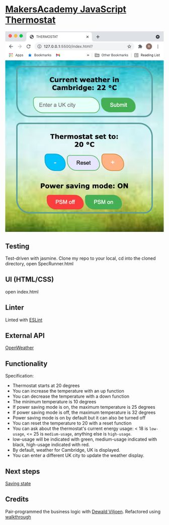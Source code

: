 # [MakersAcademy JavaScript Thermostat](https://github.com/makersacademy/course/blob/master/thermostat_es6/thermostat_logic.md )
![Screenshot](https://github.com/BecaLParker/Thermostat/blob/main/ThermostatScreenshot%202021-06-09.png)


## Testing
Test-driven with jasmine. 
Clone my repo to your local, cd into the cloned directory, open SpecRunner.html

## UI (HTML/CSS)
open index.html
 
## Linter
Linted with [ESLint](https://eslint.org/) 

## External API
[OpenWeather](https://openweathermap.org/)

## Functionality
Specification:

* Thermostat starts at 20 degrees
* You can increase the temperature with an up function
* You can decrease the temperature with a down function
* The minimum temperature is 10 degrees
* If power saving mode is on, the maximum temperature is 25 degrees
* If power saving mode is off, the maximum temperature is 32 degrees
* Power saving mode is on by default but it can also be turned off
* You can reset the temperature to 20 with a reset function
* You can ask about the thermostat's current energy usage: < 18 is `low-usage`, <= 25 is `medium-usage`, anything else is `high-usage`.
* low-usage will be indicated with green, medium-usage indicated with black, high-usage indicated with red.
* By default, weather for Cambridge, UK is displayed.
* You can enter a different UK city to update the weather display.

## Next steps
[Saving state](https://github.com/makersacademy/course/blob/master/thermostat_es6/saving_state.md)

## Credits
Pair-programmed the business logic with [Dewald Viljoen](https://github.com/Dev-ops-true#dewald-viljoen-dev). 
Refactored using [walkthrough](https://github.com/makersacademy/course/blob/master/thermostat_es6/walkthroughs/thermostat_logic.md)
